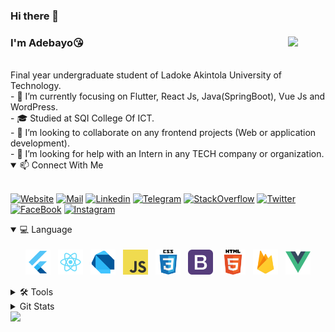 ### Hi there  👋 

### I'm Adebayo😘 <img align="right" src="https://media.giphy.com/media/xUPGGDNsLvqsBOhuU0/giphy.gif" width="60">
<br/>
Final year undergraduate student of Ladoke Akintola University of Technology. <br/>
- 🎯 I’m currently focusing on Flutter, React Js, Java(SpringBoot), Vue Js and WordPress. <br/>
- 🎓 Studied at SQI College Of ICT. <br/>
- 👯 I’m looking to collaborate on any frontend projects (Web or application development).<br/>
- 🤔 I’m looking for help with an Intern in any TECH company or organization.
<br/>

<details open>
<summary> 
📫 Connect With Me  
</summary>
<br>

[![Website](https://img.shields.io/badge/-Website-grey?style=for-the-badge&logo=google-chrome&logoColor=white)](https://github.com/adebayoAdesina)
[![Mail](https://img.shields.io/badge/-Mail-D14836?style=for-the-badge&logo=Gmail&logoColor=white)](mailto:adebayoadesina789@gmail.com)
[![Linkedin](https://img.shields.io/badge/-LinkedIn-blue?style=for-the-badge&logo=Linkedin&logoColor=white)](https://www.linkedin.com/in/adebayo-adesina-547491206/)
[![Telegram](https://img.shields.io/badge/-Telegram-26A5E4?style=for-the-badge&logo=Telegram&logoColor=white)](https://t.me/.....)
[![StackOverflow](https://img.shields.io/badge/Stack_Overflow-FE7A16?style=for-the-badge&logo=stack-overflow&logoColor=white)](https://stackoverflow.com/users/17396574/adebayo-adesina)
[![Twitter](https://img.shields.io/badge/Twitter-1DA1F2?style=for-the-badge&logo=twitter&logoColor=white)](https://twitter.com/adesin18)
[![FaceBook](https://img.shields.io/badge/Facebook-1877F2?style=for-the-badge&logo=facebook&logoColor=white)](https://www.facebook.com/ade.12345678910/)
[![Instagram](https://img.shields.io/badge/Instagram-E4405F?style=for-the-badge&logo=instagram&logoColor=white)](https://instagram.com/.......)

</details>


<!--
## - 📫 How to reach me: ... <br>
      <p align="center">
        <a href="" target="_blank" rel="noopener noreferrer"> <img src="https://raw.githubusercontent.com/iconic/open-iconic/master/svg/globe.svg" alt="Python" height="40" style="vertical-align:top; margin:4px"> </a>
        <a href="https://www.linkedin.com/in/adebayo-adesina-547491206/" target="_blank" rel="noopener noreferrer"> <img src="https://cdn.jsdelivr.net/npm/simple-icons@v3/icons/linkedin.svg" alt="Python" height="40" style="vertical-align:top; margin:4px"></a>
        <a href="mailto:adebayoadesina789@gmail.com"> <img src="https://cdn.jsdelivr.net/npm/simple-icons@v3/icons/gmail.svg" alt="Python" height="40" style="vertical-align:top; margin:4px"></a>
      </p>
-->

<details open>
<summary> 
💻 Language
</summary>
  <p align="center">
      <img src="https://raw.githubusercontent.com/github/explore/80688e429a7d4ef2fca1e82350fe8e3517d3494d/topics/flutter/flutter.png" alt="flutter" height="40" style="vertical-align:top; margin:4px">
      <img src="https://raw.githubusercontent.com/github/explore/80688e429a7d4ef2fca1e82350fe8e3517d3494d/topics/react/react.png" alt="react" height="40" style="vertical-align:top; margin:4px">
      <img src="https://raw.githubusercontent.com/github/explore/80688e429a7d4ef2fca1e82350fe8e3517d3494d/topics/dart/dart.png" alt="dart" height="40" style="vertical-align:top; margin:4px">
      <img src="https://raw.githubusercontent.com/github/explore/80688e429a7d4ef2fca1e82350fe8e3517d3494d/topics/javascript/javascript.png" alt="Javascript" height="40" style="vertical-align:top; margin:4px">
      <img src="https://raw.githubusercontent.com/github/explore/80688e429a7d4ef2fca1e82350fe8e3517d3494d/topics/css/css.png" alt="css" height="40" style="vertical-align:top; margin:4px">
      <img src="https://raw.githubusercontent.com/github/explore/80688e429a7d4ef2fca1e82350fe8e3517d3494d/topics/bootstrap/bootstrap.png" alt="bootstrap" height="40" style="vertical-align:top; margin:4px">
      <img src="https://raw.githubusercontent.com/github/explore/80688e429a7d4ef2fca1e82350fe8e3517d3494d/topics/html/html.png" alt="html" height="40" style="vertical-align:top; margin:4px">
      <img src="https://raw.githubusercontent.com/github/explore/80688e429a7d4ef2fca1e82350fe8e3517d3494d/topics/firebase/firebase.png" alt="firebase" height="40" style="vertical-align:top; margin:4px">
      <img src="https://raw.githubusercontent.com/github/explore/80688e429a7d4ef2fca1e82350fe8e3517d3494d/topics/vue/vue.png" alt="vue" height="40" style="vertical-align:top; margin:4px">
  </p>
</details>

<details close>
<summary> 
🛠 Tools
</summary>

![VSCode](https://img.shields.io/badge/Visual_Studio_Code-0078D4?style=for-the-badge&logo=visual%20studio%20code&logoColor=white) 
![IntelliJ](https://img.shields.io/badge/IntelliJ_IDEA-000000.svg?style=for-the-badge&logo=intellij-idea&logoColor=white)
<img src="https://cdn.worldvectorlogo.com/logos/github-icon-1.svg" width="50"/>
![Edge](https://img.shields.io/badge/Microsoft_Edge-0078D7?style=for-the-badge&logo=Microsoft-edge&logoColor=white)
</details>
      
<details close>
<summary>
Git Stats
</summary>
      <br>
      
![Anurag's GitHub stats](https://github-readme-stats.vercel.app/api?username=adebayoAdesina&show_icons=true&theme=tokyonight) 
 <br>
![Top Langs](https://github-readme-stats.vercel.app/api/top-langs/?username=adebayoAdesina&theme=tokyonight&layout=compact)
</details>

<img src="https://img.shields.io/badge/-contributions_welcome-brightgreen.svg" />
